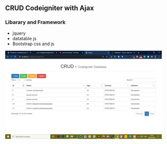 ## CRUD Codeigniter with Ajax
### Libarary and Framework
* jquery
* datatable js
* Bootstrap css and js

![](application/views/images/screenshot1.png)
